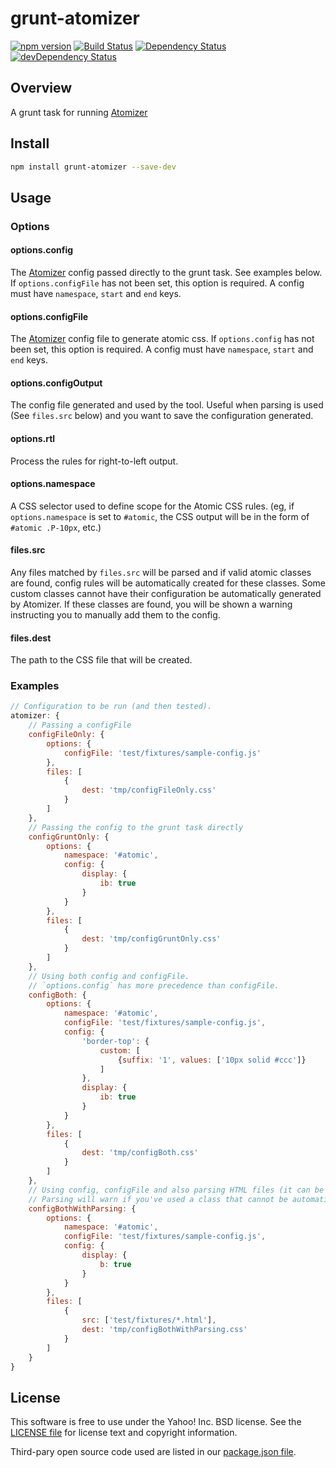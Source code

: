 # grunt-atomizer 

[![npm version](https://badge.fury.io/js/grunt-atomizer.svg)](http://badge.fury.io/js/grunt-atomizer)
[![Build Status](https://travis-ci.org/yahoo/grunt-atomizer.svg?branch=master)](https://travis-ci.org/yahoo/grunt-atomizer)
[![Dependency Status](https://david-dm.org/yahoo/grunt-atomizer.svg)](https://david-dm.org/yahoo/grunt-atomizer)
[![devDependency Status](https://david-dm.org/yahoo/grunt-atomizer/dev-status.svg)](https://david-dm.org/yahoo/grunt-atomizer#info=devDependencies)

## Overview

A grunt task for running [Atomizer](http://github.com/yahoo/atomizer)

## Install

```bash
npm install grunt-atomizer --save-dev
```

## Usage

### Options

#### options.config

The [Atomizer](/yahoo/atomizer) config passed directly to the grunt task. See examples below. If `options.configFile` has not been set, this option is required. A config must have `namespace`, `start` and `end` keys.

#### options.configFile

The [Atomizer](/yahoo/atomizer) config file to generate atomic css. If `options.config` has not been set, this option is required. A config must have `namespace`, `start` and `end` keys.

#### options.configOutput

The config file generated and used by the tool. Useful when parsing is used (See `files.src` below) and you want to save the configuration generated.

#### options.rtl

Process the rules for right-to-left output.

#### options.namespace

A CSS selector used to define scope for the Atomic CSS rules.  (eg, if `options.namespace` is set to `#atomic`, the CSS output will be in the form of `#atomic .P-10px`, etc.)

#### files.src

Any files matched by `files.src` will be parsed and if valid atomic classes are found, config rules will be automatically created for these classes. Some custom classes cannot have their configuration be automatically generated by Atomizer. If these classes are found, you will be shown a warning instructing you to manually add them to the config.

#### files.dest

The path to the CSS file that will be created.

### Examples

```javascript
// Configuration to be run (and then tested).
atomizer: {
    // Passing a configFile
    configFileOnly: {
        options: {
            configFile: 'test/fixtures/sample-config.js'
        },
        files: [
            {
                dest: 'tmp/configFileOnly.css'
            }
        ]
    },
    // Passing the config to the grunt task directly
    configGruntOnly: {
        options: {
            namespace: '#atomic',
            config: {
                display: {
                    ib: true
                }
            }
        },
        files: [
            {
                dest: 'tmp/configGruntOnly.css'
            }
        ]
    },
    // Using both config and configFile.
    // `options.config` has more precedence than configFile.
    configBoth: {
        options: {
            namespace: '#atomic',
            configFile: 'test/fixtures/sample-config.js',
            config: {
                'border-top': {
                    custom: [
                        {suffix: '1', values: ['10px solid #ccc']}
                    ]
                },
                display: {
                    ib: true
                }
            }
        },
        files: [
            {
                dest: 'tmp/configBoth.css'
            }
        ]
    },
    // Using config, configFile and also parsing HTML files (it can be any type of file)
    // Parsing will warn if you've used a class that cannot be automatically generated and therefore requires you to manually add it to the config.
    configBothWithParsing: {
        options: {
            namespace: '#atomic',
            configFile: 'test/fixtures/sample-config.js',
            config: {
                display: {
                    b: true
                }
            }
        },
        files: [
            {
                src: ['test/fixtures/*.html'],
                dest: 'tmp/configBothWithParsing.css'
            }
        ]
    }
}
```

## License

This software is free to use under the Yahoo! Inc. BSD license.
See the [LICENSE file][] for license text and copyright information.

[LICENSE file]: https://github.com/yahoo/grunt-atomizer/blob/master/LICENSE.md

Third-pary open source code used are listed in our [package.json file]( https://github.com/yahoo/grunt-atomizer/blob/master/package.json).
